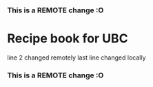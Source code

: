 ### This is a REMOTE change :O 
# Recipe book for UBC
line 2 changed remotely
last line changed locally
### This is a REMOTE change :O
